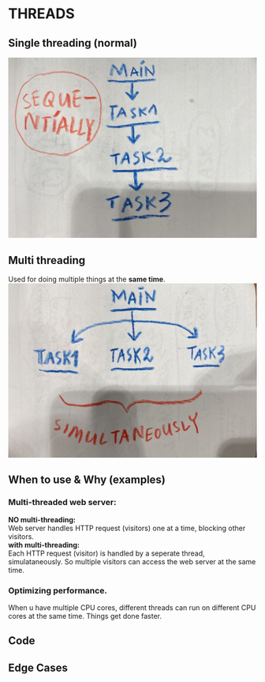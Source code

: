 # THREADS
## Single threading (normal)
![single threading](single_threading.jpeg)

## Multi threading 
Used for doing multiple things at the **same time**.
![multi threading](multi_threading.jpeg)

## When to use & Why (examples)
### Multi-threaded web server:  
**NO multi-threading:**  
Web server handles HTTP request (visitors) one at a time, blocking other visitors.  
**with multi-threading:**  
Each HTTP request (visitor) is handled by a seperate thread, simulataneously. So multiple visitors can access the web server at the same time. 

### Optimizing performance.
When u have multiple CPU cores, different threads can run on different CPU cores at the same time. Things get done faster.

## Code
## Edge Cases
